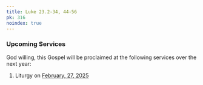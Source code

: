 ```yaml
---
title: Luke 23.2-34, 44-56
pk: 316
noindex: true
---
```


### Upcoming Services

God willing, this Gospel will be proclaimed at the following services over the next year:


1. Liturgy on [February, 27, 2025](https://orthocal.info/readings/gregorian/2025/02/27/)
